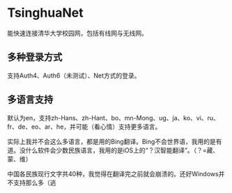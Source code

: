 # TsinghuaNet
能快速连接清华大学校园网，包括有线网与无线网。
## 多种登录方式
支持Auth4、Auth6（未测试）、Net方式的登录。
## 多语言支持
默认为en，支持zh-Hans、zh-Hant、bo、mn-Mong、ug、ja、ko、vi、ru、fr、de、eo、ar、he，并可能（看心情）支持更多语言。

实际上我并不会这么多语言，都是用的Bing翻译。Bing不会世界语，我用的是有道。没什么软件会少数民族语言，我用的是iOS上的“？汉智能翻译”。（？=藏、蒙、维）

中国各民族现行文字共40种，我觉得在翻译完之前就会崩溃的。还好Windows并不支持那么多（逃
